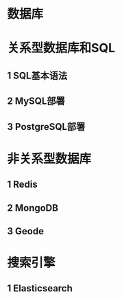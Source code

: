 # 数据库

# 关系型数据库和SQL

## 1 SQL基本语法

## 2 MySQL部署

## 3 PostgreSQL部署

# 非关系型数据库

## 1 Redis

## 2 MongoDB

## 3 Geode

# 搜索引擎

## 1 Elasticsearch